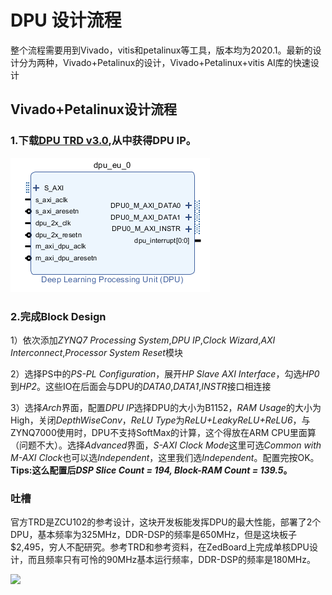 # DPU 设计流程
  整个流程需要用到Vivado，vitis和petalinux等工具，版本均为2020.1。最新的设计分为两种，Vivado+Petalinux的设计，Vivado+Petalinux+vitis AI库的快速设计
## Vivado+Petalinux设计流程
### 1.下载[DPU TRD v3.0][1],从中获得DPU IP。

![](https://github.com/Jaso0n/DPU-Design-Flow/blob/master/ZedBoard/readme_image/dpu.png)

### 2.完成Block Design

1）依次添加*ZYNQ7 Processing System*,*DPU IP*,*Clock Wizard*,*AXI Interconnect*,*Processor System Reset*模块

2）选择PS中的*PS-PL Configuration*，展开*HP Slave AXI Interface*，勾选*HP0*到*HP2*。这些IO在后面会与DPU的*DATA0*,*DATA1*,*INSTR*接口相连接

3）选择*Arch*界面，配置*DPU IP*选择DPU的大小为B1152，*RAM Usage*的大小为High，关闭*DepthWiseConv*，*ReLU Type*为*ReLU+LeakyReLU+ReLU6*，与ZYNQ7000使用时，DPU不支持SoftMax的计算，这个得放在ARM CPU里面算（问题不大）。选择*Advanced*界面，*S-AXI Clock Mode*这里可选*Common with M-AXI Clock*也可以选*Independent*，这里我们选*Independent*。配置完按OK。**Tips:这么配置后*DSP Slice Count = 194, Block-RAM Count = 139.5*。**








[1]:https://www.xilinx.com/products/design-tools/ai-inference/ai-developer-hub.html#edge
### 吐槽
   官方TRD是ZCU102的参考设计，这块开发板能发挥DPU的最大性能，部署了2个DPU，基本频率为325MHz，DDR-DSP的频率是650MHz，但是这块板子$2,495，穷人不配研究。参考TRD和参考资料，在ZedBoard上完成单核DPU设计，而且频率只有可怜的90MHz基本运行频率，DDR-DSP的频率是180MHz。

![](https://www.xilinx.com/products/boards-and-kits/ek-u1-zcu102-g/_jcr_content/root/parsys/xilinxtabs2/childParsys-hardware/xilinximage.img.jpg/1519410010855.jpg)
